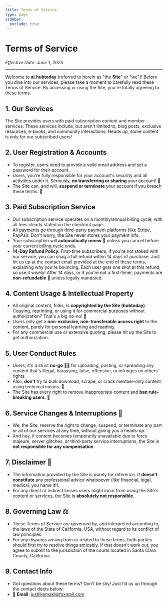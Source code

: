 ```yaml
---
title: Terms of Service
type: page
sidebar:
  exclude: true
---
```

# Terms of Service
*Effective Date: June 1, 2025*

---

Welcome to **ai.hubtoday** (referred to herein as "the **Site**" or "we")! Before you dive into our services, please take a moment to carefully read these Terms of Service. By accessing or using the Site, you're totally agreeing to these terms.

## 1. Our Services
The Site provides users with paid subscription content and member services. These services include, but aren't limited to, blog posts, exclusive resources, e-books, and community interactions. Heads up, some content is only for our subscribed users!

## 2. User Registration & Accounts
- To register, users need to provide a valid email address and set a password for their account.
- Users, you're fully responsible for your account's security and all activities under it. Seriously, **no transferring or sharing** your account! 🚨
- The Site can, and will, **suspend or terminate** your account if you breach these terms. 🛑

## 3. Paid Subscription Service
- Our subscription service operates on a monthly/annual billing cycle, with all fees clearly stated on the checkout page.
- All payments go through third-party payment platforms (like Stripe, PayPal). Don't worry, the Site never stores your payment info.
- Your subscription will **automatically renew** 🔄 unless you cancel before your current billing cycle ends.
- **14-Day Refund Policy**: First-time subscribers, if you're not stoked with our service, you can snag a full refund within 14 days of purchase. Just hit us up at the contact email provided at the end of these terms, explaining why you're bouncing. Each user gets one shot at this refund, so use it wisely! After 14 days, or if you're not a first-timer, payments are **non-refundable** 💸 unless legally mandated.

## 4. Content Usage & Intellectual Property
- All original content, folks, is **copyrighted by the Site (hubtoday)**. Copying, reprinting, or using it for commercial purposes without authorization? That's a big no-no! 🚫
- Users only get a **non-exclusive, non-transferable access right** to the content, purely for personal learning and reading.
- For any commercial use or extensive quoting, please hit up the Site to get authorization.

## 5. User Conduct Rules
- Users, it's a strict **no-go** 🙅‍♀️ for uploading, posting, or spreading any content that's illegal, harassing, false, offensive, or infringes on others' rights.
- Also, **don't** try to bulk download, scrape, or crack member-only content using technical means. 🤖
- The Site has every right to remove inappropriate content and **ban rule-breaking users**. 🔨

## 6. Service Changes & Interruptions 🚧
- We, the Site, reserve the right to change, suspend, or terminate any part or all of our services at any time, without giving you a heads-up.
- And hey, if content becomes temporarily unavailable due to force majeure, server glitches, or third-party service interruptions, the Site is **not responsible for any compensation**.

## 7. Disclaimer 🛑
- The information provided by the Site is purely for reference. It **doesn't constitute** any professional advice whatsoever (like financial, legal, medical, you name it!).
- For any direct or indirect losses users might incur from using the Site's content or services, the Site is **absolutely not responsible**.

## 8. Governing Law ⚖️
- These Terms of Service are governed by, and interpreted according to, the laws of the State of California, USA, without regard to its conflict of law principles.
- For any disputes arising from or related to these terms, both parties should first try to resolve things amicably. If that doesn't work out, you agree to submit to the jurisdiction of the courts located in Santa Clara County, California.

## 9. Contact Info
- Got questions about these terms? Don't be shy! Just hit us up through the contact deets below:
- 📧 **Email**: [justlikemaki@foxmail.com](mailto:justlikemaki@foxmail.com)